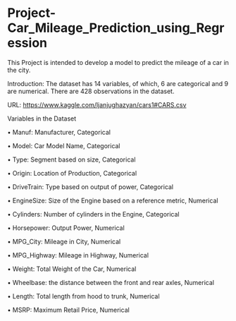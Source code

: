 # Project-Car_Mileage_Prediction_using_Regression
This Project is intended to develop a model to predict the mileage of a car in the city.

Introduction:
The dataset has 14 variables, of which, 6 are categorical and 9 are numerical. There are 428 observations in the dataset. 

URL: https://www.kaggle.com/ljanjughazyan/cars1#CARS.csv

Variables in the Dataset

•	Manuf: Manufacturer, Categorical

•	Model: Car Model Name, Categorical

•	Type: Segment based on size, Categorical

•	Origin: Location of Production, Categorical

•	DriveTrain: Type based on output of power, Categorical

•	EngineSize: Size of the Engine based on a reference metric, Numerical

•	Cylinders: Number of cylinders in the Engine, Categorical

•	Horsepower: Output Power, Numerical

•	MPG_City: Mileage in City, Numerical

•	MPG_Highway: Mileage in Highway, Numerical

•	Weight:  Total Weight of the Car, Numerical

•	Wheelbase: the distance between the front and rear axles, Numerical

•	Length: Total length from hood to trunk, Numerical

•	MSRP: Maximum Retail Price, Numerical
